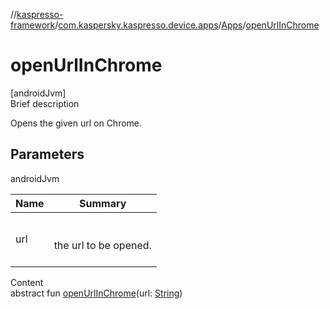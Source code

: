 //[kaspresso-framework](../../index.md)/[com.kaspersky.kaspresso.device.apps](../index.md)/[Apps](index.md)/[openUrlInChrome](open-url-in-chrome.md)



# openUrlInChrome  
[androidJvm]  
Brief description  


Opens the given url on Chrome.



## Parameters  
  
androidJvm  
  
|  Name|  Summary| 
|---|---|
| url| <br><br>the url to be opened.<br><br>
  
  
Content  
abstract fun [openUrlInChrome](open-url-in-chrome.md)(url: [String](https://kotlinlang.org/api/latest/jvm/stdlib/kotlin/-string/index.html))  



